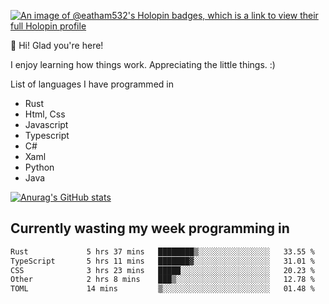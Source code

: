 [![An image of @eatham532's Holopin badges, which is a link to view their full Holopin profile](https://holopin.me/eatham532)](https://holopin.io/@eatham532)


👋 Hi! Glad you're here!

I enjoy learning how things work. Appreciating the little things. :)


List of languages I have programmed in
- Rust
- Html, Css
- Javascript
- Typescript
- C#
- Xaml
- Python
- Java

[![Anurag's GitHub stats](https://github-readme-stats.vercel.app/api?username=Eatham532&theme=dark)](https://github.com/anuraghazra/github-readme-stats)


## Currently wasting my week programming in
<!--START_SECTION:waka-->

```txt
Rust             5 hrs 37 mins   ████████▒░░░░░░░░░░░░░░░░   33.55 %
TypeScript       5 hrs 11 mins   ███████▓░░░░░░░░░░░░░░░░░   31.01 %
CSS              3 hrs 23 mins   █████░░░░░░░░░░░░░░░░░░░░   20.23 %
Other            2 hrs 8 mins    ███▒░░░░░░░░░░░░░░░░░░░░░   12.78 %
TOML             14 mins         ▒░░░░░░░░░░░░░░░░░░░░░░░░   01.48 %
```

<!--END_SECTION:waka-->
